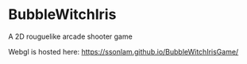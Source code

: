 # BubbleWitchIris
A 2D rouguelike arcade shooter game

Webgl is hosted here: https://ssonlam.github.io/BubbleWitchIrisGame/
